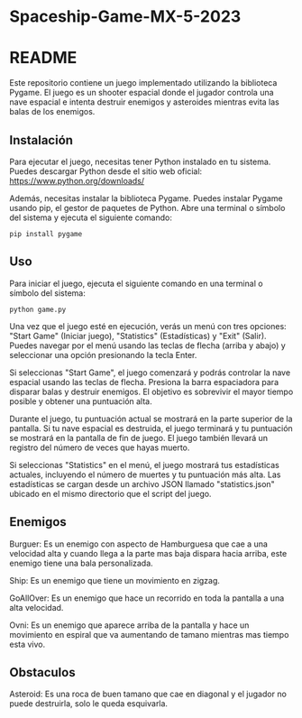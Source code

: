 # Spaceship-Game-MX-5-2023
<!DOCTYPE html>
<html>
<head>
    <meta charset="UTF-8">
</head>
<body>
    <h1>README</h1>

<p>Este repositorio contiene un juego implementado utilizando la biblioteca Pygame. El juego es un shooter espacial donde el jugador controla una nave espacial e intenta destruir enemigos y asteroides mientras evita las balas de los enemigos.</p>

<h2>Instalación</h2>

<p>Para ejecutar el juego, necesitas tener Python instalado en tu sistema. Puedes descargar Python desde el sitio web oficial: <a href="https://www.python.org/downloads/">https://www.python.org/downloads/</a></p>

<p>Además, necesitas instalar la biblioteca Pygame. Puedes instalar Pygame usando pip, el gestor de paquetes de Python. Abre una terminal o símbolo del sistema y ejecuta el siguiente comando:</p>

<pre><code>pip install pygame</code></pre>

<h2>Uso</h2>

<p>Para iniciar el juego, ejecuta el siguiente comando en una terminal o símbolo del sistema:</p>

<pre><code>python game.py</code></pre>

<p>Una vez que el juego esté en ejecución, verás un menú con tres opciones: "Start Game" (Iniciar juego), "Statistics" (Estadísticas) y "Exit" (Salir). Puedes navegar por el menú usando las teclas de flecha (arriba y abajo) y seleccionar una opción presionando la tecla Enter.</p>

<p>Si seleccionas "Start Game", el juego comenzará y podrás controlar la nave espacial usando las teclas de flecha. Presiona la barra espaciadora para disparar balas y destruir enemigos. El objetivo es sobrevivir el mayor tiempo posible y obtener una puntuación alta.</p>

<p>Durante el juego, tu puntuación actual se mostrará en la parte superior de la pantalla. Si tu nave espacial es destruida, el juego terminará y tu puntuación se mostrará en la pantalla de fin de juego. El juego también llevará un registro del número de veces que hayas muerto.</p>

<p>Si seleccionas "Statistics" en el menú, el juego mostrará tus estadísticas actuales, incluyendo el número de muertes y tu puntuación más alta. Las estadísticas se cargan desde un archivo JSON llamado "statistics.json" ubicado en el mismo directorio que el script del juego.</p>

<h2>Enemigos</h2>

<p>Burguer: Es un enemigo con aspecto de Hamburguesa que cae a una velocidad alta y cuando llega a la parte mas baja dispara hacia arriba, este enemigo tiene una bala personalizada.</p>
<p>Ship: Es un enemigo que tiene un movimiento en zigzag.</p>
<p>GoAllOver: Es un enemigo que hace un recorrido en toda la pantalla a una alta velocidad.</p>
<p>Ovni: Es un enemigo que aparece arriba de la pantalla y hace un movimiento en espiral que va aumentando de tamano mientras mas tiempo esta vivo.</p>

<h2>Obstaculos</h2>

<p>Asteroid: Es una roca de buen tamano que cae en diagonal y el jugador no puede destruirla, solo le queda esquivarla.</p>

</body>
</html>
